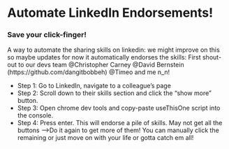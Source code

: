 <h1>Automate LinkedIn Endorsements!</h1>
  <h3>Save your click-finger!</h3>
<p>
A way to automate the sharing skills on linkedin: we might improve on this so maybe updates
for now it automatically endorses the skills:
First shout-out to our devs team @Christopher Carney @David Bernstein (https://github.com/dangitbobbeh) @Timeo and me n_n!
  <ul>
<li>Step 1: Go to LinkedIn, navigate to a colleague’s page</li>
<li>Step 2: Scroll down to their skills section and click the “show more” button.</li>
<li>Step 3: Open chrome dev tools and copy-paste useThisOne script into the console.</li>
<li>Step 4: Press enter. This will endorse a pile of skills. May not get all the buttons -->Do it again to get more of them! You can manually click the remaining or just move on with your life or gotta catch em all!</li></ul>
    </p>
